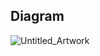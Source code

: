 ## Diagram

![Untitled_Artwork](https://github.com/apurbalal/heyitsapu/assets/9425881/32adc8b0-8f23-4ed3-84b8-a9d953caeff0)
